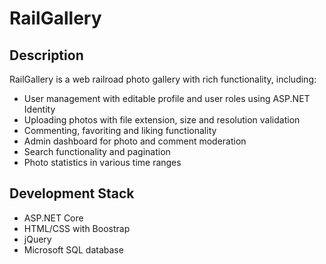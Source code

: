 # RailGallery

## Description
RailGallery is a web railroad photo gallery with rich functionality, including:

* User management with editable profile and user roles using ASP.NET Identity
* Uploading photos with file extension, size and resolution validation
* Commenting, favoriting and liking functionality
* Admin dashboard for photo and comment moderation
* Search functionality and pagination
* Photo statistics in various time ranges

## Development Stack
* ASP.NET Core
* HTML/CSS with Boostrap
* jQuery
* Microsoft SQL database
